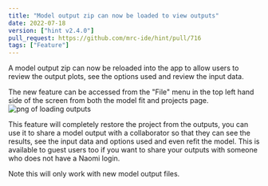 ```yaml
---
title: "Model output zip can now be loaded to view outputs"
date: 2022-07-18
version: ["hint v2.4.0"]
pull_request: https://github.com/mrc-ide/hint/pull/716
tags: ["Feature"]
---
```


A model output zip can now be reloaded into the app to allow users to review the output plots, see the options used and review the input data.

The new feature can be accessed from the "File" menu in the top left hand side of the screen from both the model fit and projects page.
![png of loading outputs](/news/img/load-outputs.png)

This feature will completely restore the project from the outputs, you can use it to share a model output with a collaborator so that they can see the results, see the input data and options used and even refit the model. This is available to guest users too if you want to share your outputs with someone who does not have a Naomi login.

Note this will only work with new model output files.
